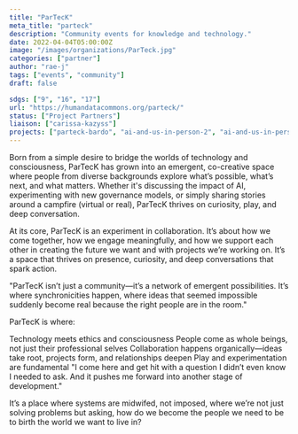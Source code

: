 ```yaml
---
title: "ParTecK"
meta_title: "parteck"
description: "Community events for knowledge and technology."
date: 2022-04-04T05:00:00Z
image: "/images/organizations/ParTeck.jpg"
categories: ["partner"]
author: "rae-j"
tags: ["events", "community"]
draft: false

sdgs: ["9", "16", "17"]
url: "https://humandatacommons.org/parteck/"
status: ["Project Partners"]
liaison: ["carissa-kazyss"]
projects: ["parteck-bardo", "ai-and-us-in-person-2", "ai-and-us-in-person-1"]
---
```


Born from a simple desire to bridge the worlds of technology and consciousness, ParTecK has grown into an emergent, co-creative space where people from diverse backgrounds explore what’s possible, what’s next, and what matters. Whether it's discussing the impact of AI, experimenting with new governance models, or simply sharing stories around a campfire (virtual or real), ParTecK thrives on curiosity, play, and deep conversation.

At its core, ParTecK is an experiment in collaboration. It’s about how we come together, how we engage meaningfully, and how we support each other in creating the future we want and with projects we’re working on. It’s a space that thrives on presence, curiosity, and deep conversations that spark action.

"ParTecK isn’t just a community—it’s a network of emergent possibilities. It’s where synchronicities happen, where ideas that seemed impossible suddenly become real because the right people are in the room."

ParTecK is where:

Technology meets ethics and consciousness
People come as whole beings, not just their professional selves
Collaboration happens organically—ideas take root, projects form, and relationships deepen
Play and experimentation are fundamental
"I come here and get hit with a question I didn’t even know I needed to ask. And it pushes me forward into another stage of development."

It’s a place where systems are midwifed, not imposed, where we’re not just solving problems but asking, how do we become the people we need to be to birth the world we want to live in?
